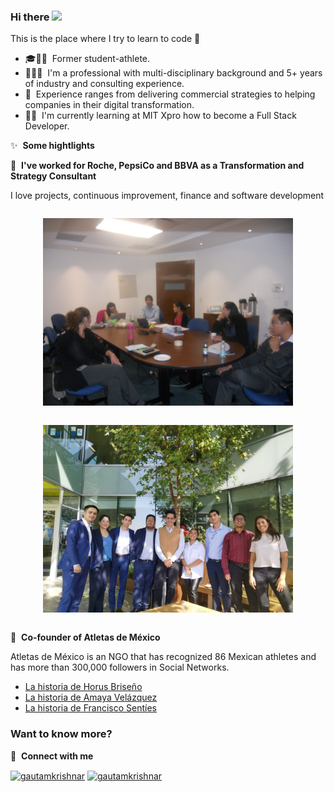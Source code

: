 ### Hi there <a href="https://www.gautamkrishnar.com/"><img src="https://media.giphy.com/media/hvRJCLFzcasrR4ia7z/giphy.gif" width="25px"></a>
This is the place where I try to learn to code :rofl:

- 🎓🏊🏻 &nbsp;Former student-athlete.
- 👨🏻‍💼 &nbsp;I'm a professional with multi-disciplinary background and 5+ years of industry and consulting experience.
- 💼 &nbsp;Experience ranges from delivering commercial strategies to helping companies in their digital transformation.
- 👨‍💻 &nbsp;I'm currently learning at MIT Xpro how to become a Full Stack Developer.

✨ &nbsp;**Some hightlights**

📕 &nbsp;**I've worked for Roche, PepsiCo and BBVA as a Transformation and Strategy Consultant**

I love projects, continuous improvement, finance and software development

<div class="row">
  <div class="column">
    <p align="center">
    <img src="DSCN0629.JPG" alt="Roche" width="400">
    </p>
  </div>
  <div class="column">
    <p align="center">
    <img src="7a1a0202-8152-4c25-a8e9-96bc45052511.jpg" alt="BBVA" width="400">
    </p>
  </div>
</div>
  
📕 &nbsp;**Co-founder of Atletas de México**

Atletas de México is an NGO that has recognized 86 Mexican athletes and has more than 300,000 followers in Social Networks.

<!-- BLOG-POST-LIST:START -->
- [La historia de Horus Briseño](https://www.facebook.com/atletasdemexico/videos/645603152550760)
- [La historia de Amaya Velázquez](https://www.facebook.com/atletasdemexico/videos/310107599665577)
- [La historia de Francisco Sentíes](https://www.facebook.com/atletasdemexico/videos/2098798277040458)
<!-- BLOG-POST-LIST:END -->


### Want to know more?

🔗 &nbsp;**Connect with me**

<p align="left">
<a href="https://linkedin.com/in/hernandezaldaco" target="blank"><img align="center" src="https://raw.githubusercontent.com/rahuldkjain/github-profile-readme-generator/master/src/images/icons/Social/linked-in-alt.svg" alt="gautamkrishnar" height="30" width="40" /></a>
<a href="https://instagram.com/ivanhaldaco" target="blank"><img align="center" src="https://raw.githubusercontent.com/rahuldkjain/github-profile-readme-generator/master/src/images/icons/Social/instagram.svg" alt="gautamkrishnar" height="30" width="40" /></a>

